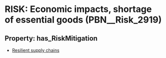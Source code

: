 # RISK: __Economic impacts, shortage of essential goods__ (PBN__Risk_2919)

## Property: has_RiskMitigation

* [Resilient supply chains](PBN__Mitigation_1095)

